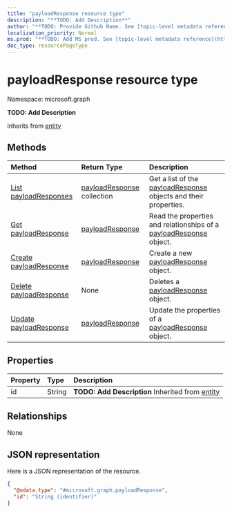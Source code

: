 ```yaml
---
title: "payloadResponse resource type"
description: "**TODO: Add Description**"
author: "**TODO: Provide Github Name. See [topic-level metadata reference](https://msgo.azurewebsites.net/add/document/guidelines/metadata.html#topic-level-metadata)**"
localization_priority: Normal
ms.prod: "**TODO: Add MS prod. See [topic-level metadata reference](https://msgo.azurewebsites.net/add/document/guidelines/metadata.html#topic-level-metadata)**"
doc_type: resourcePageType
---
```


# payloadResponse resource type


Namespace: microsoft.graph

**TODO: Add Description**


Inherits from [entity](../resources/entity.md)

## Methods
|Method|Return Type|Description|
|:---|:---|:---|
|[List payloadResponses](../api/payloadresponse-list.md)|[payloadResponse](../resources/payloadresponse.md) collection|Get a list of the [payloadResponse](../resources/payloadresponse.md) objects and their properties.|
|[Get payloadResponse](../api/payloadresponse-get.md)|[payloadResponse](../resources/payloadresponse.md)|Read the properties and relationships of a [payloadResponse](../resources/payloadresponse.md) object.|
|[Create payloadResponse](../api/payloadresponse-post-payloadresponse.md)|[payloadResponse](../resources/payloadresponse.md)|Create a new [payloadResponse](../resources/payloadresponse.md) object.|
|[Delete payloadResponse](../api/payloadresponse-delete.md)|None|Deletes a [payloadResponse](../resources/payloadresponse.md) object.|
|[Update payloadResponse](../api/payloadresponse-update.md)|[payloadResponse](../resources/payloadresponse.md)|Update the properties of a [payloadResponse](../resources/payloadresponse.md) object.|

## Properties
|Property|Type|Description|
|:---|:---|:---|
|id|String|**TODO: Add Description** Inherited from [entity](../resources/entity.md)|

## Relationships
None

## JSON representation
Here is a JSON representation of the resource.
<!-- {
  "blockType": "resource",
  "keyProperty": "id",
  "@odata.type": "microsoft.graph.payloadResponse",
  "baseType": "microsoft.graph.entity",
  "openType": true
}
-->
``` json
{
  "@odata.type": "#microsoft.graph.payloadResponse",
  "id": "String (identifier)"
}
```

